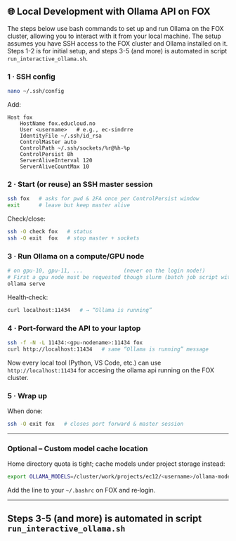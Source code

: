 ## 🌐 Local Development with Ollama API on FOX

The steps below use bash commands to set up and run Ollama on the FOX cluster, allowing you to interact with it from your local machine.
The setup assumes you have SSH access to the FOX cluster and Ollama installed on it.
Steps 1-2 is for initial setup, and steps 3-5 (and more) is automated in script `run_interactive_ollama.sh`.

### 1 · SSH config

```bash
nano ~/.ssh/config
```

Add:

```text
Host fox
    HostName fox.educloud.no
    User <username>   # e.g., ec-sindrre
    IdentityFile ~/.ssh/id_rsa
    ControlMaster auto
    ControlPath ~/.ssh/sockets/%r@%h-%p
    ControlPersist 8h
    ServerAliveInterval 120
    ServerAliveCountMax 10
```

### 2 · Start (or reuse) an SSH master session

```bash
ssh fox   # asks for pwd & 2FA once per ControlPersist window
exit      # leave but keep master alive
```

Check/close:

```bash
ssh -O check fox   # status
ssh -O exit  fox   # stop master + sockets
```

### 3 · Run **Ollama** on a compute/GPU node

```bash
# on gpu‑10, gpu‑11, ...             (never on the login node!)
# First a gpu node must be requested though slurm (batch job script with the command bellow OR an interactive session)
ollama serve
```

Health‑check:

```bash
curl localhost:11434   # → “Ollama is running”
```

### 4 · Port‑forward the API to your laptop

```bash
ssh -f -N -L 11434:<gpu-nodename>:11434 fox
curl http://localhost:11434   # same “Ollama is running” message
```

Now every local tool (Python, VS Code, etc.) can use `http://localhost:11434` for accesing the ollama api running on the FOX cluster.

### 5 · Wrap up

When done:

```bash
ssh -O exit fox   # closes port forward & master session
```

---

### Optional – Custom model cache location

Home directory quota is tight; cache models under project storage instead:

```bash
export OLLAMA_MODELS=/cluster/work/projects/ec12/<username>/ollama-models
```

Add the line to your `~/.bashrc` on FOX and re‑login.

---

## Steps 3-5 (and more) is automated in script `run_interactive_ollama.sh`